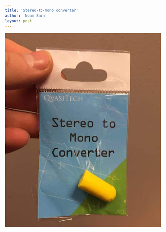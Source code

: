 ```yaml
---
title: 'Stereo-to-mono converter'
author: 'Noam Sain'
layout: post
---
```


![stereo-to-mono-converter.jpg](/assets/2016-02-stereo-to-mono-converter.jpg)